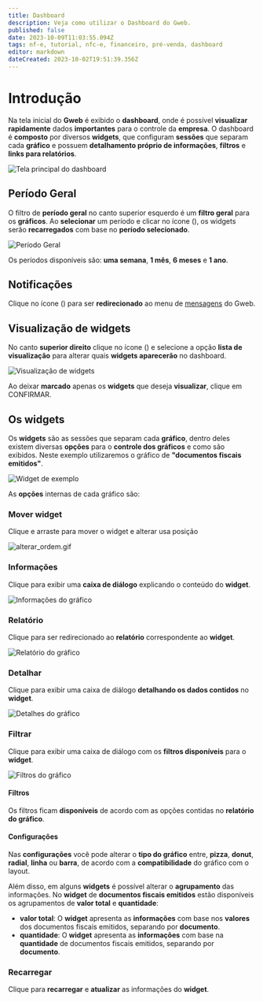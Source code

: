 ```yaml
---
title: Dashboard
description: Veja como utilizar o Dashboard do Gweb.
published: false
date: 2023-10-09T11:03:55.094Z
tags: nf-e, tutorial, nfc-e, financeiro, pré-venda, dashboard
editor: markdown
dateCreated: 2023-10-02T19:51:39.356Z
---
```


# Introdução

Na tela inicial do **Gweb** é exibido o **dashboard**, onde é possível **visualizar** **rapidamente** dados **importantes** para o controle da **empresa**. O dashboard é **composto** por diversos **widgets**, que configuram **sessões** que separam cada **gráfico** e possuem **detalhamento próprio de informações**, **filtros** e **links para relatórios**.

![Tela principal do dashboard](/dashboard/dashboard_main.png)

## Período Geral

O filtro de **período geral** no canto superior esquerdo é um **filtro geral** para os **gráficos**.
Ao **selecionar** um período e clicar no ícone (<span class="mdi mdi-refresh"></span>), os widgets serão **recarregados** com base no **período selecionado**.

![Período Geral](/dashboard/período_geral.png)

Os períodos disponíveis são: **uma semana**, **1 mês**, **6 meses** e **1 ano**.

## <span class="mdi mdi-bell"></span> Notificações

Clique no ícone (<span class="mdi mdi-bell"></span>) para ser **redirecionado** ao menu de [mensagens](/usuario/mensagens) do Gweb.

## <span class="mdi mdi-menu"></span> Visualização de widgets
No canto **superior direito** clique no ícone (<span class="mdi mdi-menu"></span>) e selecione a opção **lista de visualização** para alterar quais **widgets aparecerão** no dashboard.

![Visualização de widgets](/dashboard/visualizacao_widgets.png)

Ao deixar **marcado** apenas os **widgets** que deseja **visualizar**, clique em <span class="mat-button">CONFIRMAR</span>.


## Os widgets

Os **widgets** são as sessões que separam cada **gráfico**, dentro deles existem diversas **opções** para o **controle dos gráficos** e como são exibidos. Neste exemplo utilizaremos o gráfico de **"documentos fiscais emitidos"**.

![Widget de exemplo](/dashboard/grafico_opcoes_exemplo.png)

As **opções** internas de cada gráfico são:

### <span class="mdi mdi-cursor-move"></span> Mover widget

Clique e arraste para mover o widget e alterar usa posição

![alterar_ordem.gif](/dashboard/alterar_ordem.gif)


### <span class="mdi mdi-information"></span> Informações

Clique para exibir uma **caixa de diálogo** explicando o conteúdo do **widget**.

![Informações do gráfico](/dashboard/informacoes_grafico.png)

### <span class="mdi mdi-file-document"></span> Relatório

Clique para ser redirecionado ao **relatório** correspondente ao **widget**.

![Relatório do gráfico](/dashboard/relatorios_grafico.gif)

### <span class="mdi mdi-launch"></span> Detalhar

Clique para exibir uma caixa de diálogo **detalhando os dados contidos** no **widget**.

![Detalhes do gráfico](/dashboard/detalhar_grafico.png)

### <span class="mdi mdi-filter"></span> Filtrar

Clique para exibir uma caixa de diálogo com os **filtros disponíveis** para o **widget**.

![Filtros do gráfico](/dashboard/filtros_grafico.png)

#### Filtros
Os filtros ficam **disponíveis** de acordo com as opções contidas no **relatório do gráfico**.

#### Configurações

Nas **configurações** você pode alterar o **tipo do gráfico** entre, **pizza**, **donut**, **radial**, **linha** ou **barra**, de acordo com a **compatibilidade** do gráfico com o layout.

Além disso, em alguns **widgets** é possível alterar o **agrupamento** das informações. No **widget** de **documentos fiscais emitidos** estão disponíveis os agrupamentos de **valor total** e **quantidade**:
- **valor total**: O **widget** apresenta as **informações** com base nos **valores** dos documentos fiscais emitidos, separando por **documento**.
- **quantidade**: O **widget** apresenta as **informações** com base na **quantidade** de documentos fiscais emitidos, separando por **documento**.

### <span class="mdi mdi-refresh"></span> Recarregar

Clique para **recarregar** e **atualizar** as informações do **widget**.
